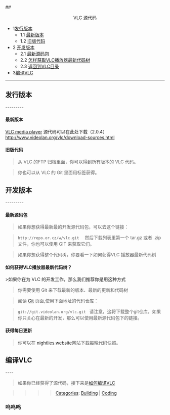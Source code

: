 ##<center> VLC 源代码</center>


* 1[发行版本](#1 )
    * 1.1  [最新版本](#11)
    * 1.2  [旧版代码](#12)
*  2 [开发版本](#2)
    * 2.1  [最新源码包](#21)
    * 2.2  [怎样获取VLC播放器最新代码树](#22)
    * 2.3  [返回到VLC目录](#23)
*  3[编译VLC](#3)

* * *

<h2 id="1">发行版本</h2>
---------

<h4 id="11">最新版本</h4>

[VLC media player](http://wiki.videolan.org/VLC_media_player) 源代码可以在此处下载（2.0.4）[http://www.videolan.org/vlc/download-sources.html ](http://www.videolan.org/vlc/download-sources.html )


<h4 id="11">旧版代码</h4>

>从 VLC 的FTP 归档里面，你可以得到所有版本的 VLC 代码。

>你也可以从 VLC 的 Git 里面用标签获得。

<h2 id="2">开发版本</h2>
---------

<h4 id="21">最新源码包</h4>


>如果你想获得最新最的开发源代码包，可以去这个链接：

>`http://repo.or.cz/w/vlc.git 
`
>然后下载列表里第一个 tar.gz 或者 .zip 文件，你也可以使用 GIT 来获取它们。

>如果你想获得整个代码树，你要看一下如何获得VLC 播放器最新代码树

<h4 id="22">如何获得VLC播放器最新代码树？</h4>
>如果你在为 VLC 的开发工作，那么我们推荐你是用这种方式

>你需要使用 Git 来下载最新的版本、最新的更新和代码树

>阅读 [Git](http://wiki.videolan.org/Git) 页面,使用下面地址的代码仓库：

>`git://git.videolan.org/vlc.git
`
>请注意，这将下载整个git仓库。如果你只关心在最新的开发，那么可以使用最新源代码包下的链接。

<h4 id="23">获得每日更新</h4>

>你可以在 [nightlies website](http://nightlies.videolan.org/build/source/?C=M;O=D)网站下载每晚代码快照。

<h2 id="3">编译VLC</h2>
----

>如果你已经获得了源代码，接下来是[如何编译VLC](http://wiki.videolan.org/Compile_VLC)


>>>>[Categories](http://wiki.videolan.org/Special:Categories): [Building](http://wiki.videolan.org/Category:Building) | [Coding](http://wiki.videolan.org/Category:Coding)










<h3 id="philosophy">呜呜呜</h3>
